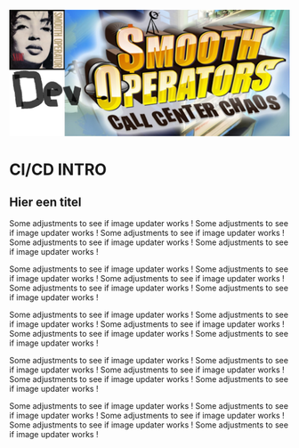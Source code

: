 ![Smooth](../smooth.png)

# CI/CD INTRO

## Hier een titel

Some adjustments to see if image updater works !
Some adjustments to see if image updater works !
Some adjustments to see if image updater works !
Some adjustments to see if image updater works !
Some adjustments to see if image updater works !

Some adjustments to see if image updater works !
Some adjustments to see if image updater works !
Some adjustments to see if image updater works !
Some adjustments to see if image updater works !
Some adjustments to see if image updater works !

Some adjustments to see if image updater works !
Some adjustments to see if image updater works !
Some adjustments to see if image updater works !
Some adjustments to see if image updater works !
Some adjustments to see if image updater works !

Some adjustments to see if image updater works !
Some adjustments to see if image updater works !
Some adjustments to see if image updater works !
Some adjustments to see if image updater works !
Some adjustments to see if image updater works !

Some adjustments to see if image updater works !
Some adjustments to see if image updater works !
Some adjustments to see if image updater works !
Some adjustments to see if image updater works !
Some adjustments to see if image updater works !